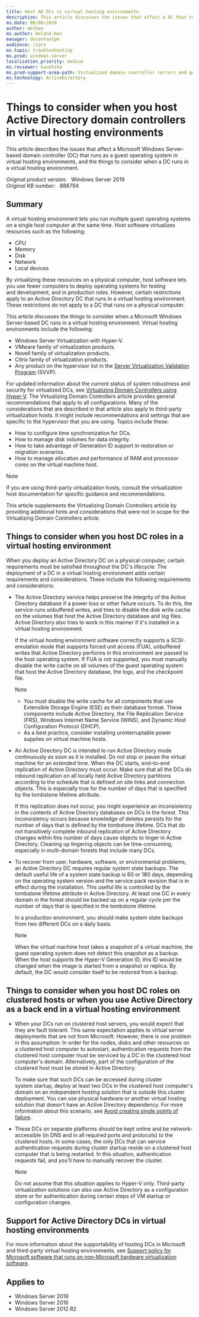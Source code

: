 ```yaml
---
title: Host AD DCs in virtual hosting environments
description: This article discusses the issues that affect a DC that runs as a guest operating system in virtual hosting environments in Windows Server.
ms.date: 08/06/2020
author: delhan
ms.author: Deland-Han
manager: dscontentpm
audience: itpro
ms.topic: troubleshooting
ms.prod: windows-server
localization_priority: medium
ms.reviewer: kaushika
ms.prod-support-area-path: Virtualized domain controller (errors and questions)
ms.technology: ActiveDirectory
---
```

# Things to consider when you host Active Directory domain controllers in virtual hosting environments

This article describes the issues that affect a Microsoft Windows Server-based domain controller (DC) that runs as a guest operating system in virtual hosting environments, and the things to consider when a DC runs in a virtual hosting environment.

_Original product version:_ &nbsp; Windows Server 2019  
_Original KB number:_ &nbsp; 888794

## Summary

A virtual hosting environment lets you run multiple guest operating systems on a single host computer at the same time. Host software virtualizes resources such as the following:

- CPU
- Memory
- Disk
- Network
- Local devices

By virtualizing these resources on a physical computer, host software lets you use fewer computers to deploy operating systems for testing and development, and in production roles. However, certain restrictions apply to an Active Directory DC that runs in a virtual hosting environment. These restrictions do not apply to a DC that runs on a physical computer.

This article discusses the things to consider when a Microsoft Windows Server-based DC runs in a virtual hosting environment. Virtual hosting environments include the following:

- Windows Server Virtualization with Hyper-V.
- VMware family of virtualization products.
- Novell family of virtualization products.
- Citrix family of virtualization products.
- Any product on the hypervisor list in the [Server Virtualization Validation Program](https://www.windowsservercatalog.com/svvp.aspx) (SVVP).

For updated information about the current status of system robustness and security for virtualized DCs, see [Virtualizing Domain Controllers using Hyper-V](/windows-server/identity/ad-ds/get-started/virtual-dc/virtualized-domain-controllers-hyper-v). The Virtualizing Domain Controllers article provides general recommendations that apply to all configurations. Many of the considerations that are described in that article also apply to third-party virtualization hosts. It might include recommendations and settings that are specific to the hypervisor that you are using. Topics include these:

- How to configure time synchronization for DCs.
- How to manage disk volumes for data integrity.
- How to take advantage of Generation ID support in restoration or migration scenarios.
- How to manage allocation and performance of RAM and processor cores on the virtual machine host.

> [!NOTE]
> If you are using third-party virtualization hosts, consult the virtualization host documentation for specific guidance and recommendations.

This article supplements the Virtualizing Domain Controllers article by providing additional hints and considerations that were not in scope for the Virtualizing Domain Controllers article.

## Things to consider when you host DC roles in a virtual hosting environment

When you deploy an Active Directory DC on a physical computer, certain requirements must be satisfied throughout the DC's lifecycle. The deployment of a DC in a virtual hosting environment adds certain requirements and considerations. These include the following requirements and considerations:

- The Active Directory service helps preserve the integrity of the Active Directory database if a power loss or other failure occurs. To do this, the service runs unbuffered writes, and tries to disable the disk write cache on the volumes that host the Active Directory database and log files. Active Directory also tries to work in this manner if it's installed in a virtual hosting environment.

    If the virtual hosting environment software correctly supports a SCSI-emulation mode that supports forced unit access (FUA), unbuffered writes that Active Directory performs in this environment are passed to the host operating system. If FUA is not supported, you must manually disable the write cache on all volumes of the guest operating system that host the Active Directory database, the logs, and the checkpoint file.

    > [!NOTE]
    >
    > - You must disable the write cache for all components that use Extensible Storage Engine (ESE) as their database format. These components include Active Directory, the File Replication Service (FRS), Windows Internet Name Service (WINS), and Dynamic Host Configuration Protocol (DHCP).
    > - As a best practice, consider installing uninterruptable power supplies on virtual machine hosts.

- An Active Directory DC is intended to run Active Directory mode continuously as soon as it is installed. Do not stop or pause the virtual machine for an extended time. When the DC starts, end-to-end replication of Active Directory must occur. Make sure that all the DCs do inbound replication on all locally held Active Directory partitions according to the schedule that is defined on site links and connection objects. This is especially true for the number of days that is specified by the tombstone lifetime attribute.

    If this replication does not occur, you might experience an inconsistency in the contents of Active Directory databases on DCs in the forest. This inconsistency occurs because knowledge of deletes persists for the number of days that is defined by the tombstone lifetime. DCs that do not transitively complete inbound replication of Active Directory changes within this number of days cause objects to linger in Active Directory. Cleaning up lingering objects can be time-consuming, especially in multi-domain forests that include many DCs.

- To recover from user, hardware, software, or environmental problems, an Active Directory DC requires regular system state backups. The default useful life of a system state backup is 60 or 180 days, depending on the operating system version and the service pack revision that is in effect during the installation. This useful life is controlled by the tombstone lifetime attribute in Active Directory. At least one DC in every domain in the forest should be backed up on a regular cycle per the number of days that is specified in the tombstone lifetime.

    In a production environment, you should make system state backups from two different DCs on a daily basis.

    > [!NOTE]
    > When the virtual machine host takes a snapshot of a virtual machine, the guest operating system does not detect this snapshot as a backup. When the host supports the Hyper-V Generation ID, this ID would be changed when the image is started from a snapshot or replica. By default, the DC would consider itself to be restored from a backup.

## Things to consider when you host DC roles on clustered hosts or when you use Active Directory as a back end in a virtual hosting environment

- When your DCs run on clustered host servers, you would expect that they are fault tolerant. This same expectation applies to virtual server deployments that are not from Microsoft. However, there is one problem in this assumption: In order for the nodes, disks and other resources on a clustered host computer to autostart, authentication requests from the clustered host computer must be serviced by a DC in the clustered host computer's domain. Alternatively, part of the configuration of the clustered host must be stored in Active Directory.

    To make sure that such DCs can be accessed during cluster system startup, deploy at least two DCs in the clustered host computer's domain on an independent hosting solution that is outside this cluster deployment. You can use physical hardware or another virtual hosting solution that doesn't have an Active Directory dependency. For more information about this scenario, see [Avoid creating single points of failure](/windows-server/identity/ad-ds/get-started/virtual-dc/virtualized-domain-controllers-hyper-v#avoid-creating-single-points-of-failure).

- These DCs on separate platforms should be kept online and be network-accessible (in DNS and in all required ports and protocols) to the clustered hosts. In some cases, the only DCs that can service authentication requests during cluster startup reside on a clustered host computer that is being restarted. In this situation, authentication requests fail, and you'll have to manually recover the cluster.

    > [!NOTE]
    > Do not assume that this situation applies to Hyper-V only. Third-party virtualization solutions can also use Active Directory as a configuration store or for authentication during certain steps of VM startup or configuration changes.

## Support for Active Directory DCs in virtual hosting environments

For more information about the supportability of hosting DCs in Microsoft and third-party virtual hosting environments, see [Support policy for Microsoft software that runs on non-Microsoft hardware virtualization software](https://support.microsoft.com/help/897615/support-policy-for-microsoft-software-that-runs-on-non-microsoft-hardw).

## Applies to

- Windows Server 2019
- Windows Server 2016
- Windows Server 2012 R2
